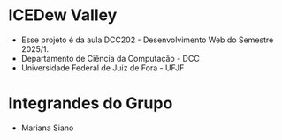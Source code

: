 <!-- [![Review Assignment Due Date](https://classroom.github.com/assets/deadline-readme-button-22041afd0340ce965d47ae6ef1cefeee28c7c493a6346c4f15d667ab976d596c.svg)](https://classroom.github.com/a/YHBcxhqH) -->

# ICEDew Valley

* Esse projeto é da aula DCC202 - Desenvolvimento Web do Semestre 2025/1.
* Departamento de Ciência da Computação - DCC
* Universidade Federal de Juiz de Fora - UFJF

# Integrandes do Grupo
* Mariana Siano